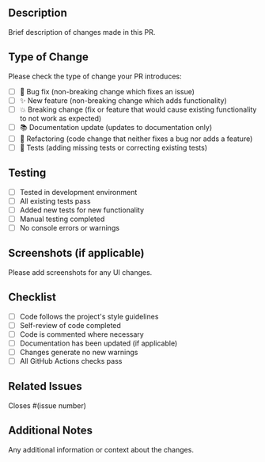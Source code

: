 ## Description
Brief description of changes made in this PR.

## Type of Change
Please check the type of change your PR introduces:
- [ ] 🐛 Bug fix (non-breaking change which fixes an issue)
- [ ] ✨ New feature (non-breaking change which adds functionality)
- [ ] 💥 Breaking change (fix or feature that would cause existing functionality to not work as expected)
- [ ] 📚 Documentation update (updates to documentation only)
- [ ] 🔧 Refactoring (code change that neither fixes a bug nor adds a feature)
- [ ] 🧪 Tests (adding missing tests or correcting existing tests)

## Testing
- [ ] Tested in development environment
- [ ] All existing tests pass
- [ ] Added new tests for new functionality
- [ ] Manual testing completed
- [ ] No console errors or warnings

## Screenshots (if applicable)
Please add screenshots for any UI changes.

## Checklist
- [ ] Code follows the project's style guidelines
- [ ] Self-review of code completed
- [ ] Code is commented where necessary
- [ ] Documentation has been updated (if applicable)
- [ ] Changes generate no new warnings
- [ ] All GitHub Actions checks pass

## Related Issues
Closes #(issue number)

## Additional Notes
Any additional information or context about the changes.